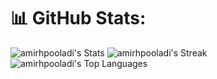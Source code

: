 # 📊 GitHub Stats:
![amirhpooladi's Stats](https://github-readme-stats.vercel.app/api?username=amirhpooladi&theme=react&show_icons=true&hide_border=true&count_private=true)
![amirhpooladi's Streak](https://github-readme-streak-stats.herokuapp.com/?user=amirhpooladi&theme=react&hide_border=true)
![amirhpooladi's Top Languages](https://github-readme-stats.vercel.app/api/top-langs/?username=amirhpooladi&theme=react&show_icons=true&hide_border=true&layout=compact)
